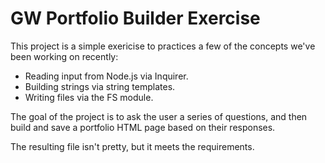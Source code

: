 # GW Portfolio Builder Exercise

This project is a simple exericise to practices a few of the concepts we've been working on recently:

* Reading input from Node.js via Inquirer.
* Building strings via string templates.
* Writing files via the FS module.

The goal of the project is to ask the user a series of questions, and then build and save a portfolio HTML page based on their responses.

The resulting file isn't pretty, but it meets the requirements.